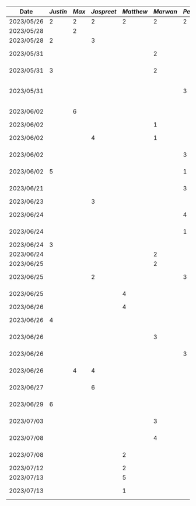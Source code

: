 | Date       | *Justin* | *Max* | *Jaspreet* | *Matthew* | *Marwan* | *Peter* | Task                                         |
|------------|----------| ----- | ---------- |-----------| -------- | ------- |----------------------------------------------|
| 2023/05/26 | 2        |   2   |      2     | 2         |    2     | 2       | Meeting for proposal                         |
| 2023/05/28 |          |   2   |            |           |          |         | Making Figma Mockups                         |
| 2023/05/28 | 2        |       |      3     |           |          |         | Writing deliverable 1                        |
| 2023/05/31 |          |       |            |           |     2    |         | Functional properties + user scenerios       |
| 2023/05/31 | 3        |       |            |           |     2    |         | non-Functional properties                    |
| 2023/05/31 |          |       |            |           |         |    3     | Sequential diagram/justification/why mobile  |
| 2023/06/02 |          |   6   |            |           |          |         | Making New Figma Mockups                     |
| 2023/06/02 |          |       |            |           |     1    |         | Update user scenerios                        |
| 2023/06/02 |          |       |      4     |           |     1    |         | Setup and create base android project        |
| 2023/06/02 |          |       |            |           |         |    3     | Finalize and submit deliverable 1            |
| 2023/06/02 | 5        |       |            |           |         |    1     | Write, Finalize and submit deliverable 2     |
| 2023/06/21 |          |       |            |           |          | 3       | Clean up repo and User Activity              |
| 2023/06/23 |          |       |     3      |           |          |        | Create event activity                        |
| 2023/06/24 |          |       |            |           |          | 4       | User Activity groups fragments               |
| 2023/06/24 |          |       |            |           |          | 1       | User Activity profile fragments              |
| 2023/06/24 | 3        |       |            |           |          |        | Time-picker fragment                         |
| 2023/06/24 |          |       |            |           |    2      |        | Decision fragment #1                         |
| 2023/06/25 |          |       |            |           |    2      |        | Decision fragment #2                         |
| 2023/06/25 |          |       |     2      |           |          |    3    | Meeting and merging code                     |
| 2023/06/25 |          |       |            | 4         |          |         | android tutorials + rsvp fragment            |
| 2023/06/26 |          |       |            | 4         |          |         | meeting + rsvp fragment                      |
| 2023/06/26 | 4        |       |            |           |          |        | Meeting + Completing code for demo           |
| 2023/06/26 |          |       |            |           |    3     |        | Meeting + Completing code for demo           |
| 2023/06/26 |          |       |            |           |          | 3       | Update pager and code clean up               |
| 2023/06/26 |          |   4   |     4      |           |          |        | Meeting + Completing code for demo           |
| 2023/06/27 |          |       |     6      |           |          |        | Full group events activity UI code           |
| 2023/06/29 | 6        |       |            |           |          |        | D3 status report, demo summary, arch diagram |
| 2023/07/03 |          |       |            |           |     3    |        | Time Picker Fragment Updates                 |
| 2023/07/08 |          |       |            |           |     4    |        | Time Picker Fragment Updates                 |
| 2023/07/08 |          |       |            | 2         |          |        | meeting + Writing D4 deliverable             |
| 2023/07/12 |          |       |            | 2         |          |        | rsvp fragment                                |
| 2023/07/13 |          |       |            | 5         |          |        | completed rsvp fragment                      |
| 2023/07/13 |          |       |            | 1         |          |        | investigating grid implementation for bills  |





